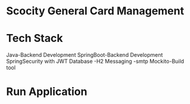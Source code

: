 # Scocity General Card Management

# Tech Stack
Java-Backend Development
SpringBoot-Backend Development
SpringSecurity with JWT
Database -H2 
Messaging -smtp
Mockito-Build tool
# Run Application  



